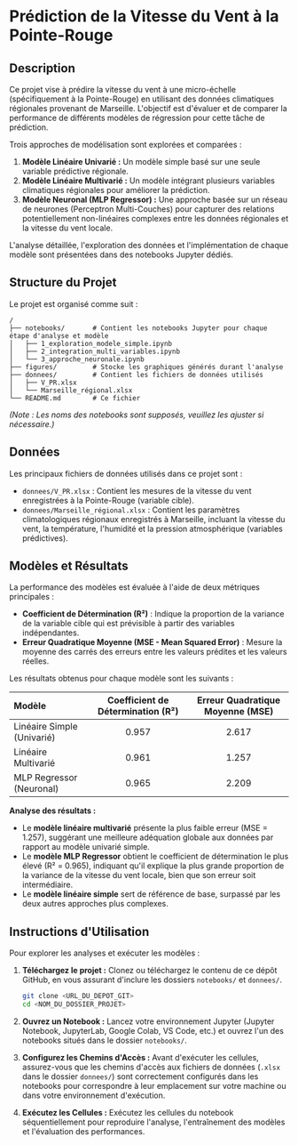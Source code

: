 # Prédiction de la Vitesse du Vent à la Pointe-Rouge

## Description

Ce projet vise à prédire la vitesse du vent à une micro-échelle (spécifiquement à la Pointe-Rouge) en utilisant des données climatiques régionales provenant de Marseille. L'objectif est d'évaluer et de comparer la performance de différents modèles de régression pour cette tâche de prédiction.

Trois approches de modélisation sont explorées et comparées :

1.  **Modèle Linéaire Univarié :** Un modèle simple basé sur une seule variable prédictive régionale.
2.  **Modèle Linéaire Multivarié :** Un modèle intégrant plusieurs variables climatiques régionales pour améliorer la prédiction.
3.  **Modèle Neuronal (MLP Regressor) :** Une approche basée sur un réseau de neurones (Perceptron Multi-Couches) pour capturer des relations potentiellement non-linéaires complexes entre les données régionales et la vitesse du vent locale.

L'analyse détaillée, l'exploration des données et l'implémentation de chaque modèle sont présentées dans des notebooks Jupyter dédiés.

## Structure du Projet

Le projet est organisé comme suit :

```
/
├── notebooks/       # Contient les notebooks Jupyter pour chaque étape d'analyse et modèle
│   ├── 1_exploration_modele_simple.ipynb
│   ├── 2_integration_multi_variables.ipynb
│   └── 3_approche_neuronale.ipynb
├── figures/         # Stocke les graphiques générés durant l'analyse
├── donnees/         # Contient les fichiers de données utilisés
│   ├── V_PR.xlsx
│   └── Marseille_régional.xlsx
└── README.md        # Ce fichier
```

*(Note : Les noms des notebooks sont supposés, veuillez les ajuster si nécessaire.)*

## Données

Les principaux fichiers de données utilisés dans ce projet sont :

*   `donnees/V_PR.xlsx` : Contient les mesures de la vitesse du vent enregistrées à la Pointe-Rouge (variable cible).
*   `donnees/Marseille_régional.xlsx` : Contient les paramètres climatologiques régionaux enregistrés à Marseille, incluant la vitesse du vent, la température, l'humidité et la pression atmosphérique (variables prédictives).

## Modèles et Résultats

La performance des modèles est évaluée à l'aide de deux métriques principales :

*   **Coefficient de Détermination (R²)** : Indique la proportion de la variance de la variable cible qui est prévisible à partir des variables indépendantes.
*   **Erreur Quadratique Moyenne (MSE - Mean Squared Error)** : Mesure la moyenne des carrés des erreurs entre les valeurs prédites et les valeurs réelles.

Les résultats obtenus pour chaque modèle sont les suivants :

| Modèle                   | Coefficient de Détermination (R²) | Erreur Quadratique Moyenne (MSE) |
| :----------------------- | :-------------------------------: | :------------------------------: |
| Linéaire Simple (Univarié) | 0.957                             | 2.617                            |
| Linéaire Multivarié      | 0.961                             | 1.257                            |
| MLP Regressor (Neuronal) | 0.965                             | 2.209                            |

**Analyse des résultats :**

*   Le **modèle linéaire multivarié** présente la plus faible erreur (MSE = 1.257), suggérant une meilleure adéquation globale aux données par rapport au modèle univarié simple.
*   Le **modèle MLP Regressor** obtient le coefficient de détermination le plus élevé (R² = 0.965), indiquant qu'il explique la plus grande proportion de la variance de la vitesse du vent locale, bien que son erreur soit intermédiaire.
*   Le **modèle linéaire simple** sert de référence de base, surpassé par les deux autres approches plus complexes.

## Instructions d'Utilisation

Pour explorer les analyses et exécuter les modèles :

1.  **Téléchargez le projet :** Clonez ou téléchargez le contenu de ce dépôt GitHub, en vous assurant d'inclure les dossiers `notebooks/` et `donnees/`.

    ```bash
    git clone <URL_DU_DEPOT_GIT>
    cd <NOM_DU_DOSSIER_PROJET>
    ```

2.  **Ouvrez un Notebook :** Lancez votre environnement Jupyter (Jupyter Notebook, JupyterLab, Google Colab, VS Code, etc.) et ouvrez l'un des notebooks situés dans le dossier `notebooks/`.

3.  **Configurez les Chemins d'Accès :** Avant d'exécuter les cellules, assurez-vous que les chemins d'accès aux fichiers de données (`.xlsx` dans le dossier `donnees/`) sont correctement configurés dans les notebooks pour correspondre à leur emplacement sur votre machine ou dans votre environnement d'exécution.

4.  **Exécutez les Cellules :** Exécutez les cellules du notebook séquentiellement pour reproduire l'analyse, l'entraînement des modèles et l'évaluation des performances.

